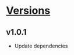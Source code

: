 # [Versions](https://github.com/Tracktor/design-system-tracktor/releases)

## v1.0.1
- Update dependencies
